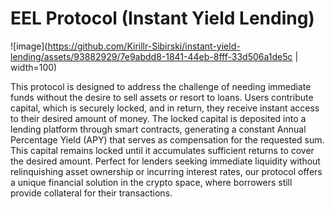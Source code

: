 # EEL Protocol (Instant Yield Lending)
![image](https://github.com/Kirillr-Sibirski/instant-yield-lending/assets/93882929/7e9abdd8-1841-44eb-8fff-33d506a1de5c | width=100)

This protocol is designed to address the challenge of needing immediate funds without the desire to sell assets or resort to loans. Users contribute capital, which is securely locked, and in return, they receive instant access to their desired amount of money. The locked capital is deposited into a lending platform through smart contracts, generating a constant Annual Percentage Yield (APY) that serves as compensation for the requested sum. This capital remains locked until it accumulates sufficient returns to cover the desired amount. 
Perfect for lenders seeking immediate liquidity without relinquishing asset ownership or incurring interest rates, our protocol offers a unique financial solution in the crypto space, where borrowers still provide collateral for their transactions.
